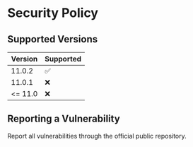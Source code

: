 # Security Policy

## Supported Versions

| Version | Supported          |
| ------- | ------------------ |
| 11.0.2  | :white_check_mark: |
| 11.0.1  | :x:                |
| <= 11.0 | :x:                |

## Reporting a Vulnerability

Report all vulnerabilities through the official public repository.
